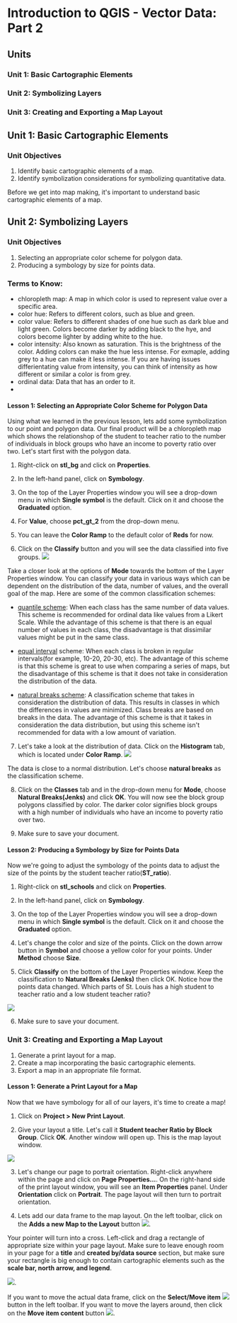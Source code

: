 # Introduction to QGIS - Vector Data: Part 2

## Units
### Unit 1: Basic Cartographic Elements
### Unit 2: Symbolizing Layers
### Unit 3: Creating and Exporting a Map Layout

## Unit 1: Basic Cartographic Elements
### Unit Objectives
1. Identify basic cartographic elements of a map.
2. Identify symbolization considerations for symbolizing quantitative data.

Before we get into map making, it's important to understand basic cartographic elements of a map. 


## Unit 2: Symbolizing Layers
### Unit Objectives
1. Selecting an appropriate color scheme for polygon data.
2. Producing a symbology by size for points data.

### Terms to Know:
- chloropleth map: A map in which color is used to represent value over a specific area. 
- color hue: Refers to different colors, such as blue and green.
- color value: Refers to different shades of one hue such as dark blue and light green. Colors become darker by adding
  black to the hye, and colors become lighter by adding white to the hue.
- color intensity: Also known as saturation. This is the brightness of the color. Adding colors can make the hue less
  intense. For exmaple, adding grey to a hue can make it less intense. If you are having issues differientating value from 
  intensity, you can think of intensity as how different or similar a color is from grey.
- ordinal data: Data that has an order to it. 
-


#### Lesson 1: Selecting an Appropriate Color Scheme for Polygon Data
Using what we learned in the previous lesson, lets add some symbolization to our point and polygon data. Our final product will be a chloropleth map which shows the relationshop of the student to teacher ratio to the number of individuals in block groups who have an income to poverty ratio over two.  Let's start first with the polygon data. 

1. Right-click on **stl_bg** and click on **Properties**.

2. In the left-hand panel, click on **Symbology**.

3. On the top of the Layer Properties window you will see a drop-down menu in which **Single symbol** is the default. Click on it and choose the **Graduated** option.

4. For **Value**, choose **pct_gt_2** from the drop-down menu.

5. You can leave the **Color Ramp** to the default color of **Reds** for now.

6. Click on the **Classify** button and you will see the data classified into five groups.
![](Pictures/pt2unit1_1.png)

Take a closer look at the options of **Mode** towards the bottom of the Layer Properties window. You can classify your data in various ways which can be dependent on the distribution of the data, number of values, and the overall goal of the map. Here are some of the common classification schemes:

- [quantile scheme](http://wiki.gis.com/wiki/index.php/Quantile): When each class has the same number of data values. This scheme is recommended for ordinal data like values from a Likert Scale. While the advantage of this scheme is that there is an equal number of values in each class, the disadvantage is that dissimilar values might be put in the same class.

- [equal interval](http://wiki.gis.com/wiki/index.php/Classification) scheme: When each class is broken in regular intervals(for example, 10-20, 20-30, etc). The advantage of this scheme is that this scheme is great to use when comparing a series of maps, but the disadvantage of this scheme is that it does not take in consideration the distribution of the data.

- [natural breaks scheme](http://wiki.gis.com/wiki/index.php/Jenks_Natural_Breaks_Classification): A classification scheme that takes in consideration the distribution of data. This results in classes in which the differences in values are minimized. Class breaks are based on breaks in the data. The advantage of this scheme is that it takes in consideration the data distribution, but using this scheme isn't recommended for data with a low amount of variation.

7. Let's take a look at the distribution of data. Click on the **Histogram** tab, which is located under **Color Ramp**. 
![](Pictures/pt2unit1_2.png)

The data is close to a normal distribution. Let's choose **natural breaks** as the classification scheme.

8. Click on the **Classes** tab and in the drop-down menu for **Mode**, choose **Natural Breaks(Jenks)** and click **OK**. You will now see the block group polygons classified by color. The darker color signifies block groups with a high number of individuals who have an income to poverty ratio over two. 

9. Make sure to save your document.

#### Lesson 2: Producing a Symbology by Size for Points Data
Now we're going to adjust the symbology of the points data to adjust the size of the points by the student teacher ratio(**ST_ratio**).

1. Right-click on **stl_schools** and click on **Properties**.

2. In the left-hand panel, click on **Symbology**.

3. On the top of the Layer Properties window you will see a drop-down menu in which **Single symbol** is the default. Click on it and choose the **Graduated** option. 

4. Let's change the color and size of the points. Click on the down arrow button in **Symbol** and choose a yellow color for your points. Under **Method** choose **Size**.

5. Click **Classify** on the bottom of the Layer Properties window. Keep the classification to **Natural Breaks (Jenks)** then click OK. Notice how the points data changed. Which parts of St. Louis has a high student to teacher ratio and a low student teacher ratio?

![](Pictures/pt2unit1_3.png)

6. Make sure to save your document.


### Unit 3: Creating and Exporting a Map Layout
1. Generate a print layout for a map.
2. Create a map incorporating the basic cartographic elements.
3. Export a map in an appropriate file format.

#### Lesson 1: Generate a Print Layout for a Map

Now that we have symbology for all of our layers, it's time to create a map! 

1. Click on **Project > New Print Layout**.

2. Give your layout a title. Let's call it **Student teacher Ratio by Block Group**. Click **OK**. Another window will open up. This is the map layout window. 

![](Pictures/pt2unit3_1.png)

3. Let's change our page to portrait orientation. Right-click anywhere within the page and click on **Page Properties...**. On the right-hand side of the print layout window, you will see an **Item Properties** panel. Under **Orientation** click on **Portrait**. The page layout will then turn to portrait orientation. 

4. Lets add our data frame to the map layout. On the left toolbar, click on the **Adds a new Map to the Layout** button ![](Pictures/pt2unit3_2.png). 

Your pointer will turn into a cross. Left-click and drag a rectangle of appropriate size within your page layout. Make sure to leave enough room in your page for a **title** and **created by/data source** section, but make sure your rectangle is big enough to contain cartographic elements such as the **scale bar, north arrow, and legend**.

![](Pictures/pt2unit3_3.png).

If you want to move the actual data frame, click on the **Select/Move item** ![](Pictures/pt2unit3_4.png) button in the left toolbar. If you want to move the layers around, then click on the **Move item content** button ![](Pictures/pt2unit3_4.png). 


